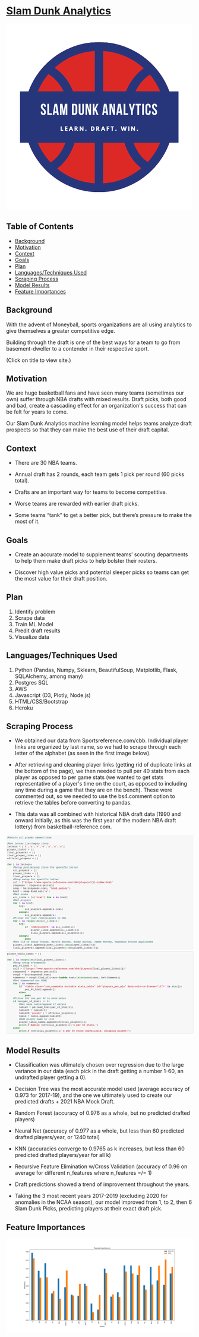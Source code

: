 # [Slam Dunk Analytics](https://slam-dunk-analytics-test.herokuapp.com/)
![Alt text](Flask/static/logo.png?raw=true "Title")

## Table of Contents
* [Background](#background)
* [Motivation](#motivation)
* [Context](#context)
* [Goals](#goals)
* [Plan](#plan)
* [Languages/Techniques Used](#languages/techniques-used)
* [Scraping Process](#scraping-process)
* [Model Results](#model-results)
* [Feature Importances](#feature-importances)


## Background

With the advent of Moneyball, sports organizations are all using analytics to give themselves a greater competitive edge. 

Building through the draft is one of the best ways for a team to go from basement-dweller to a contender in their respective sport.

(Click on title to view site.)

## Motivation

We are huge basketball fans and have seen many teams (sometimes our own) suffer through NBA drafts with mixed results. Draft picks, both good and bad, create a cascading effect for an organization's success that can be felt for years to come.

Our Slam Dunk Analytics machine learning model helps teams analyze draft prospects so that they can make the best use of their draft capital.

## Context

- There are 30 NBA teams.

- Annual draft has 2 rounds, each team gets 1 pick per round (60 picks total).

- Drafts are an important way for teams to become competitive.

- Worse teams are rewarded with earlier draft picks.

- Some teams “tank” to get a better pick, but there’s pressure to make the most of it.


## Goals

- Create an accurate model to supplement teams’ scouting departments to help them make draft picks to help bolster their rosters.

- Discover high value picks and potential sleeper picks so teams can get the most value for their draft position.

## Plan

1. Identify problem
2. Scrape data
3. Train ML Model
4. Predit draft results
5. Visualize data

## Languages/Techniques Used

 1. Python (Pandas, Numpy, Sklearn, BeautifulSoup, Matplotlib, Flask, SQLAlchemy, among many)
 2. Postgres SQL
 3. AWS
 4. Javascript (D3, Plotly, Node.js)
 5. HTML/CSS/Bootstrap
 6. Heroku

## Scraping Process

- We obtained our data from Sportsreference.com/cbb. Individual player links are organized by last name, so we had to scrape through each letter of the alphabet (as seen in the first image below). 

- After retrieving and cleaning player links (getting rid of duplicate links at the bottom of the page), we then needed to pull per 40 stats from each player as opposed to per game stats (we wanted to get stats representative of a player's time on the court, as opposed to including any time during a game that they are on the bench). These were commented out, so we needed to use the bs4.comment option to retrieve the tables before converting to pandas.

- This data was all combined with historical NBA draft data (1990 and onward initially, as this was the first year of the modern NBA draft lottery) from basketball-reference.com.

![Alt text](Flask/static/scrape.png?raw=true "scrape")
![Alt text](Flask/static/scrape2.png?raw=true "scrape2")

## Model Results

- Classification was ultimately chosen over regression due to the large variance in our data (each pick in the draft getting a number 1-60, an undrafted player getting a 0).

- Decision Tree was the most accurate model used (average accuracy of 0.973 for 2017-19), and the one we ultimately used to create our predicted drafts + 2021 NBA Mock Draft.

- Random Forest (accuracy of 0.976 as a whole, but no predicted drafted players)
- Neural Net (accuracy of 0.977 as a whole, but less than 60 predicted drafted players/year, or 1240 total) 
- KNN (accuracies converge to 0.9765 as k increases, but less than 60 predicted drafted players/year for all k)
- Recursive Feature Elimination w/Cross Validation (accuracy of 0.96 on average for different n_features where n_features =/= 1)

- Draft predictions showed a trend of improvement throughout the years.

- Taking the 3 most recent years 2017-2019 (excluding 2020 for anomalies in the NCAA season), our model improved from 1, to 2, then 6 Slam Dunk Picks, predicting players at their exact draft pick.

## Feature Importances
![Alt text](Flask/static/featureimportances.png?raw=true "featureimportance")
